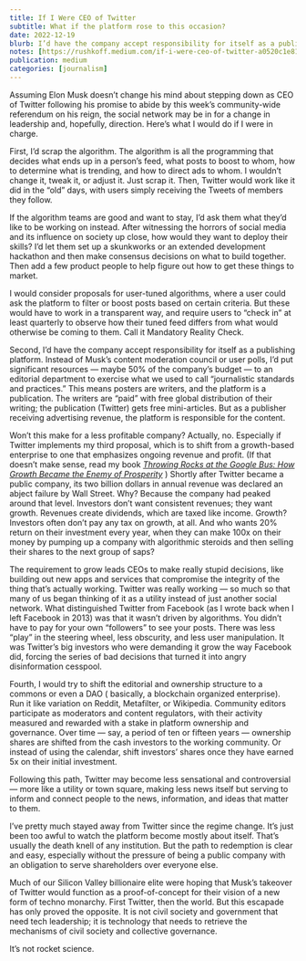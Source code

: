 ```yaml
---
title: If I Were CEO of Twitter
subtitle: What if the platform rose to this occasion?
date: 2022-12-19
blurb: I’d have the company accept responsibility for itself as a publishing platform.
notes: [https://rushkoff.medium.com/if-i-were-ceo-of-twitter-a0520c1e8167](https://rushkoff.medium.com/if-i-were-ceo-of-twitter-a0520c1e8167 "https://rushkoff.medium.com/if-i-were-ceo-of-twitter-a0520c1e8167")
publication: medium
categories: [journalism]
---
```


Assuming Elon Musk doesn’t change his mind about stepping down as CEO of Twitter following his promise to abide by this week’s community-wide referendum on his reign, the social network may be in for a change in leadership and, hopefully, direction. Here’s what I would do if I were in charge.

First, I’d scrap the algorithm. The algorithm is all the programming that decides what ends up in a person’s feed, what posts to boost to whom, how to determine what is trending, and how to direct ads to whom. I wouldn’t change it, tweak it, or adjust it. Just scrap it. Then, Twitter would work like it did in the “old” days, with users simply receiving the Tweets of members they follow.

If the algorithm teams are good and want to stay, I’d ask them what they’d like to be working on instead. After witnessing the horrors of social media and its influence on society up close, how would they want to deploy their skills? I’d let them set up a skunkworks or an extended development hackathon and then make consensus decisions on what to build together. Then add a few product people to help figure out how to get these things to market.

I would consider proposals for user-tuned algorithms, where a user could ask the platform to filter or boost posts based on certain criteria. But these would have to work in a transparent way, and require users to “check in” at least quarterly to observe how their tuned feed differs from what would otherwise be coming to them. Call it Mandatory Reality Check.

Second, I’d have the company accept responsibility for itself as a publishing platform. Instead of Musk’s content moderation council or user polls, I’d put significant resources — maybe 50% of the company’s budget — to an editorial department to exercise what we used to call “journalistic standards and practices.” This means posters are writers, and the platform is a publication. The writers are “paid” with free global distribution of their writing; the publication (Twitter) gets free mini-articles. But as a publisher receiving advertising revenue, the platform is responsible for the content.

Won’t this make for a less profitable company? Actually, no. Especially if Twitter implements my third proposal, which is to shift from a growth-based enterprise to one that emphasizes ongoing revenue and profit. (If that doesn’t make sense, read my book [_Throwing Rocks at the Google Bus: How Growth Became the Enemy of Prosperity_](https://www.indiebound.org/book/9780143131298) ) Shortly after Twitter became a public company, its two billion dollars in annual revenue was declared an abject failure by Wall Street. Why? Because the company had peaked around that level. Investors don’t want consistent revenues; they want growth. Revenues create dividends, which are taxed like income. Growth? Investors often don’t pay any tax on growth, at all. And who wants 20% return on their investment every year, when they can make 100x on their money by pumping up a company with algorithmic steroids and then selling their shares to the next group of saps?

The requirement to grow leads CEOs to make really stupid decisions, like building out new apps and services that compromise the integrity of the thing that’s actually working. Twitter was really working — so much so that many of us began thinking of it as a utility instead of just another social network. What distinguished Twitter from Facebook (as I wrote back when I left Facebook in 2013) was that it wasn’t driven by algorithms. You didn’t have to pay for your own “followers” to see your posts. There was less “play” in the steering wheel, less obscurity, and less user manipulation. It was Twitter’s big investors who were demanding it grow the way Facebook did, forcing the series of bad decisions that turned it into angry disinformation cesspool.

Fourth, I would try to shift the editorial and ownership structure to a commons or even a DAO ( basically, a blockchain organized enterprise). Run it like variation on Reddit, Metafilter, or Wikipedia. Community editors participate as moderators and content regulators, with their activity measured and rewarded with a stake in platform ownership and governance. Over time — say, a period of ten or fifteen years — ownership shares are shifted from the cash investors to the working community. Or instead of using the calendar, shift investors’ shares once they have earned 5x on their initial investment.

Following this path, Twitter may become less sensational and controversial — more like a utility or town square, making less news itself but serving to inform and connect people to the news, information, and ideas that matter to them.

I’ve pretty much stayed away from Twitter since the regime change. It’s just been too awful to watch the platform become mostly about itself. That’s usually the death knell of any institution. But the path to redemption is clear and easy, especially without the pressure of being a public company with an obligation to serve shareholders over everyone else.

Much of our Silicon Valley billionaire elite were hoping that Musk’s takeover of Twitter would function as a proof-of-concept for their vision of a new form of techno monarchy. First Twitter, then the world. But this escapade has only proved the opposite. It is not civil society and government that need tech leadership; it is technology that needs to retrieve the mechanisms of civil society and collective governance.

It’s not rocket science.
